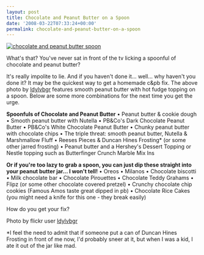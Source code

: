 ```yaml
---
layout: post
title: Chocolate and Peanut Butter on a Spoon
date: '2008-03-22T07:33:24+00:00'
permalink: chocolate-and-peanut-butter-on-a-spoon
---
```

<a href="http://www.flickr.com/photos/rachelles/2348615161/"><img src="http://farm3.static.flickr.com/2144/2348615161_f1920b5372.jpg?v=0" alt="chocolate and peanut butter spoon" /></a>

What's that? You've never sat in front of the tv licking a spoonful of chocolate and peanut butter? 

It's really impolite to lie. And if you haven't done it... well... why haven't you done it? It may be the quickest way to get a homemade c&pb fix. The above photo by <a href="http://www.flickr.com/photos/rachelles/">ldylvbgr</a> features smooth peanut butter with hot fudge topping on a spoon. Below are some more combinations for the next time you get the urge.

<strong>Spoonfuls of Chocolate and Peanut Butter</strong>
&#8226; Peanut butter & cookie dough
&#8226; Smooth peanut butter with Nutella
&#8226; PB&Co's Dark Chocolate Peanut Butter
&#8226; PB&Co's White Chocolate Peanut Butter
&#8226; Chunky peanut butter with chocolate chips
&#8226; The triple threat: smooth peanut butter, Nutella & Marshmallow Fluff
&#8226; Reeses Pieces & Duncan Hines Frosting* (or some other jarred frosting)
&#8226; Peanut butter and a Hershey's Dessert Topping or Nestle topping such as Butterfinger Crunch Marble Mix Ins

<strong>Or if you're too lazy to grab a spoon, you can just dip these straight into your peanut butter jar... I won't tell!</strong>
&#8226; Oreos
&#8226; Milanos
&#8226; Chocolate biscotti
&#8226; Milk chocolate bar
&#8226; Chocolate Pirouettes
&#8226; Chocolate Teddy Grahams
&#8226; Flipz (or some other chocolate covered pretzel)
&#8226; Crunchy chocolate chip cookies (Famous Amos taste great dipped in pb)
&#8226; Chocolate Rice Cakes (you might need a knife for this one - they break easily)

How do you get your fix?

Photo by flickr user <a href="http://www.flickr.com/photos/rachelles/">ldylvbgr</a>

*I feel the need to admit that if someone put a can of Duncan Hines Frosting in front of me now, I'd probably sneer at it, but when I was a kid, I ate it out of the jar like mad.
